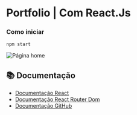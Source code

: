 # Portfolio | Com React.Js 

### Como iniciar
```
npm start
```

<img src="https://github.com/user-attachments/assets/627ecf8c-d854-4026-be77-d4831ee0617f" alt="Página home">


## 📚 Documentação
- [Documentação React](https://pt-br.legacy.reactjs.org/docs/getting-started.html)
- [Documentação React Router Dom](https://www.npmjs.com/package/react-router-dom)
- [Documentação GitHub](https://docs.github.com/pt)
